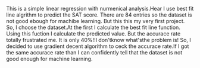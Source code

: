 This is a simple linear regression with nurmenical analysis.Hear I use best fit line algrithm to predict the SAT score. There are 84 entries so the dataset is not good ebough for machibe learning. But this this my very first project. So, I choose the dataset.At the first I calculate the best fit line function. Using this fuction I calculate the predicted value. But the accurace rate totally frustrated me. It is only 40%!!I don'tknow what'sthe problem is! So, I decided to use gradient decent algorithm to ceck the accurace rate.If I got the same accurace rate than I can confidently tell that the dataset is not good enough for machine learning. 
